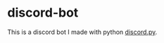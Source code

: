 # discord-bot
This is a discord bot I made with python [discord.py](https://discordpy.readthedocs.io).
